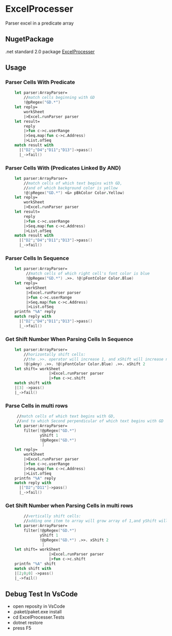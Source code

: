 # ExcelProcesser
Parser excel in a predicate array
## NugetPackage
  .net standard 2.0 package
  [ExcelProcesser](https://www.nuget.org/packages/ExcelProcesser/)
## Usage
### Parser Cells With Predicate
```fsharp
    let parser:ArrayParser=
        //match cells beginning with GD
        !@pRegex("GD.*")
    let reply=
        workSheet
        |>Excel.runParser parser
    let result=
        reply
        |>fun c->c.userRange
        |>Seq.map(fun c->c.Address)
        |>List.ofSeq
    match result with
      |["D2";"D4";"D11";"D13"]->pass()
      |_->fail()
```
### Parser Cells With (Predicates Linked By AND)
```fsharp
    let parser:ArrayParser=
        //match cells of which text begins with GD,
        //and of which background color is yellow
        !@(pRegex("GD.*") <&> pBkColor Color.Yellow)
    let reply=
        workSheet
        |>Excel.runParser parser
    let result=
        reply
        |>fun c->c.userRange
        |>Seq.map(fun c->c.Address)
        |>List.ofSeq
    match result with
      |["D2";"D4";"D11";"D13"]->pass()
      |_->fail()        
```
### Parser Cells In Sequence
```fsharp
    let parser:ArrayParser=
         //match cells of which right cell's font color is blue 
         !@pRegex("GD.*") .>>. !@(pFontColor Color.Blue)
    let reply=
         workSheet
         |>Excel.runParser parser
         |>fun c->c.userRange
         |>Seq.map(fun c->c.Address)
         |>List.ofSeq
    printfn "%A" reply    
    match reply with
      |["D2";"D4";"D11";"D13"]->pass()
      |_->fail()             
```
### Get Shift Number When Parsing Cells In Sequence
```fsharp
    let parser:ArrayParser=
        //horizontally shift cells:
        //the .>>. operator will increase 1, and xShift will increase n
        !@(pAny) .>>. !@(pFontColor Color.Blue) .>>. xShift 2
    let shift= workSheet
                   |>Excel.runParser parser
                   |>fun c->c.shift
    match shift with
    |[3] ->pass()
    |_->fail()              
```

### Parse Cells in multi rows
```fsharp
     //match cells of which text begins with GD,
     //and to which Second perpendicular of which text begins with GD
    let parser:ArrayParser=
        filter[!@pRegex("GD.*")
               yShift 1
               !@pRegex("GD.*")
                ]
    let reply=
        workSheet
        |>Excel.runParser parser
        |>fun c->c.userRange
        |>Seq.map(fun c->c.Address)
        |>List.ofSeq
    printfn "%A" reply    
    match reply with
      |["D2";"D11"]->pass()
      |_->fail()                  
```
### Get Shift Number when Parsing Cells in multi rows
```fsharp
        //vertically shift cells:
        //adding one item to array will grow array of 1,and yShift will grow array of n
    let parser:ArrayParser=
        filter[!@pRegex("GD.*")
               yShift 1
               !@pRegex("GD.*") .>>. xShift 2
                ]
    let shift= workSheet
                   |>Excel.runParser parser
                   |>fun c->c.shift
    printfn "%A" shift    
    match shift with
    |[2;0;0] ->pass()
    |_->fail()                  
```
## Debug Test In VsCode
  * open reposity in VsCode
  * .paket/paket.exe install
  * cd ExcelProcesser.Tests
  * dotnet restore
  * press F5
